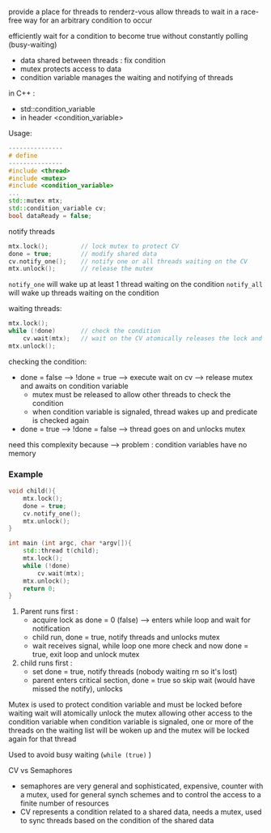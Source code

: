 provide a place for threads to renderz-vous
allow threads to wait in a race-free way for an arbitrary condition to occur

efficiently wait for a condition to become true without constantly polling (busy-waiting)

- data shared between threads : fix condition 
- mutex protects access to data
- condition variable manages the waiting and notifying of threads

in C++ : 
- std::condition_variable
- in header <condition_variable>

Usage:

```c++
---------------
# define
---------------
#include <thread>
#include <mutex>
#include <condition_variable>
...
std::mutex mtx;
std::condition_variable cv;
bool dataReady = false; 
```

notify threads
```c++
mtx.lock();         // lock mutex to protect CV
done = true;        // modify shared data 
cv.notify_one();    // notify one or all threads waiting on the CV
mtx.unlock();       // release the mutex
```

`notify_one` will wake up at least 1 thread waiting on the condition
`notify_all` will wake up threads waiting on the condition

waiting threads:
```c++
mtx.lock();
while (!done)       // check the condition
	cv.wait(mtx);   // wait on the CV atomically releases the lock and puts                             thread to sleep
mtx.unlock();
```

checking the condition:
- done = false --> !done = true --> execute wait on cv --> release mutex and awaits on condition variable
	- mutex must be released to allow other threads to check the condition
	- when condition variable is signaled, thread wakes up and predicate is checked again
- done = true --> !done = false --> thread goes on and unlocks mutex

need this complexity because --> problem : condition variables have no memory

### Example

```c++
void child(){
	mtx.lock();
	done = true;
	cv.notify_one();
	mtx.unlock();
}

int main (int argc, char *argv[]){
	std::thread t(child);
	mtx.lock();
	while (!done)
		cv.wait(mtx);
	mtx.unlock();
	return 0;
}
```

1. Parent runs first : 
	- acquire lock as done = 0 (false) --> enters while loop and wait for notification
	- child run, done = true, notify threads and unlocks mutex 
	- wait receives signal, while loop one more check and now done = true, exit loop and unlock mutex
2. child runs first : 
	- set done = true, notify threads (nobody waiting rn so it's lost)
	- parent enters critical section, done = true so skip wait (would have missed the notify), unlocks


Mutex is used to protect condition variable and must be locked before waiting
	 wait will atomically unlock the mutex allowing other access to the condition variable
	 when condition variable is signaled, one or more of the threads on the waiting list will be woken up and the mutex will be locked again for that thread

Used to avoid busy waiting (`while (true)` )

CV vs Semaphores
- semaphores are very general and sophisticated, expensive, counter with a mutex, used for general synch schemes and to control the access to a finite number of resources
- CV represents a condition related to a shared data, needs a mutex, used to sync threads based on the condition of the shared data

